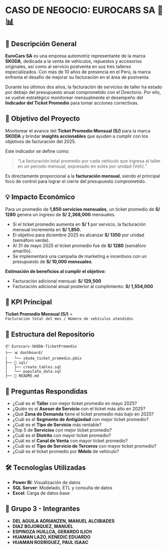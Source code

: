 # CASO DE NEGOCIO: EUROCARS SA 🚗📊

## 🏢 Descripción General

**EuroCars SA** es una empresa automotriz representante de la marca **SKODA**, dedicada a la venta de vehículos, repuestos y accesorios originales, así como al servicio postventa en sus tres talleres especializados. Con más de 10 años de presencia en el Perú, la marca enfrenta el desafío de mejorar su facturación en el área de postventa.

Durante los últimos dos años, la facturación de servicios de taller ha estado por debajo del presupuesto anual comprometido con el Directorio. Por ello, se vuelve estratégico monitorear mensualmente el desempeño del **Indicador del Ticket Promedio** para tomar acciones correctivas.

## 🎯 Objetivo del Proyecto

Monitorear el avance del **Ticket Promedio Mensual (S/)** para la marca **SKODA** y brindar **insights accionables** que ayuden a cumplir con los objetivos de facturación del 2025.

Este indicador se define como:

> “La facturación total promedio por cada vehículo que ingresa al taller en un periodo mensual, expresado en soles por unidad (Veh).”

Es directamente proporcional a la **facturación mensual**, siendo el principal foco de control para lograr el cierre del presupuesto comprometido.

## 💡 Impacto Económico

Para un promedio de **1,850 servicios mensuales**, un ticket promedio de **S/ 1280** genera un ingreso de **S/ 2,368,000** mensuales.

- Si el ticket promedio aumenta en **S/ 1** por servicio, la facturación mensual incrementa en **S/ 1,850**.
- El objetivo para diciembre 2025 es alcanzar **S/ 1350** por unidad (semáforo verde).
- Al 31 de mayo 2025 el ticket promedio fue de **S/ 1280** (semáforo amarillo).
- Se implementará una campaña de marketing e incentivos con un presupuesto de **S/ 10,000 mensuales**.

**Estimación de beneficios al cumplir el objetivo:**
- Facturación adicional mensual: **S/ 129,500**
- Facturación adicional anual posterior al cumplimiento: **S/ 1,554,000**

## 📌 KPI Principal

**Ticket Promedio Mensual (S/)** =  
`Facturación total del mes / Número de vehículos atendidos`

## 📁 Estructura del Repositorio

```
📦 Eurocars-SKODA-TicketPromedio
├── 📊 dashboard/
│   └── skoda_ticket_promedio.pbix
├── 📂 sql/
│   ├── create_tables.sql
│   └── populate_data.sql
├── 📄 README.md
```

## 🧠 Preguntas Respondidas

- ¿Cuál es el **Taller** con mejor ticket promedio en mayo 2025?
- ¿Quién es el **Asesor de Servicio** con el ticket más alto en 2025?
- ¿Qué **Zona de Demanda** tiene el ticket promedio más bajo en 2025?
- ¿Cuál es el **Segmento de Antigüedad** con mejor ticket promedio?
- ¿Cuál es el **Tipo de Servicio** más rentable?
- ¿Top 5 de **Servicios** con mejor ticket promedio?
- ¿Cuál es el **Distrito** con mayor ticket promedio?
- ¿Cuál es el **Canal de Venta** con mayor ticket promedio?
- ¿Cuál es el **Tipo de Servicio de Terceros** con mayor ticket promedio?
- ¿Cuál es el ticket promedio por **Mdelo** de vehículo?

## 🛠️ Tecnologías Utilizadas

- **Power BI**: Visualización de datos
- **SQL Server**: Modelado, ETL y consulta de datos
- **Excel**: Carga de datos base

## 👥 Grupo 3 - Integrantes

- **DEL AGUILA ADRIANZEN, MANUEL ALCIBIADES**
- **DIAZ BOJORQUEZ, MANUEL**
- **ESPINOZA HUILLCA, GERARDO ILICH**
- **HUAMAN LAZO, KENEDIC EDUARDO**
- **HUAMAN RODRIGUEZ, PAUL ISAAC**
